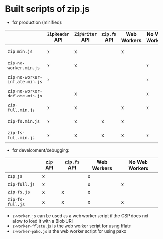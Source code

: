 # Built scripts of zip.js
 
- for production (minified):

|                                | `ZipReader` API | `ZipWriter` API | `zip.fs` API | Web Workers | No Web Workers | Usage                                                 |
|--------------------------------|-----------------|-----------------|--------------|-------------|----------------|-------------------------------------------------------|
| `zip.min.js`                   |               x |               x |              |           x |                | compression/decompression with web workers            |
| `zip-no-worker.min.js`         |               x |               x |              |             |              x | compression/decompression without web workers         |
| `zip-no-worker-inflate.min.js` |               x |                 |              |             |              x | decompression without web workers                     |
| `zip-no-worker-deflate.min.js` |                 |               x |              |             |              x | compression without web workers                       |
| `zip-full.min.js`              |               x |               x |              |           x |              x | compression/decompression with or without web workers |
| `zip-fs.min.js`                |               x |               x |            x |           x |                | compression/decompression with web workers            |
| `zip-fs-full.min.js`           |               x |               x |            x |           x |              x | compression/decompression with or without web workers |

- for development/debugging:

|                       | `zip` API | `zip.fs` API | Web Workers | No Web Workers | 
|-----------------------|-----------|--------------|-------------|----------------|
| `zip.js`              |         x |              |           x |                |
| `zip-full.js`         |         x |              |           x |              x |
| `zip-fs.js`           |         x |            x |           x |                |
| `zip-fs-full.js`      |         x |            x |           x |              x |

- `z-worker.js` can be used as a web worker script if the CSP does not allow to load it with a Blob URI
- `z-worker-fflate.js` is the web worker script for using fflate
- `z-worker-pako.js` is the web worker script for using pako
